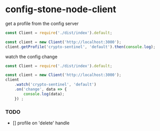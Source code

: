 # config-stone-node-client

get a profile from the config server

```js
const Client = require('./dist/index').default;

const client = new Client('http://localhost:3000');
client.getProfile('crypto-sentinel', 'default').then(console.log);
```

watch the config change

```js
const Client = require('./dist/index').default;

const client = new Client('http://localhost:3000');
client
	.watch('crypto-sentinel', 'default')
	.on('change', data => {
		console.log(data);
	}) ;
```

### TODO

- [] profile on 'delete' handle